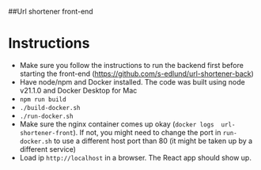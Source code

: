 ##Url shortener front-end

# Instructions

* Make sure you follow the instructions to run the backend first before starting the front-end (https://github.com/s-edlund/url-shortener-back)
* Have node/npm and Docker installed. The code was built using node v21.1.0 and Docker Desktop for Mac
* `npm run build`
* `./build-docker.sh`
* `./run-docker.sh`
* Make sure the nginx container comes up okay (`docker logs  url-shortener-front`). If not, you might need to change the port in `run-docker.sh` to use a different host port than 80 (it might be taken up by a different service)
* Load ip `http://localhost` in a browser. The React app should show up.
